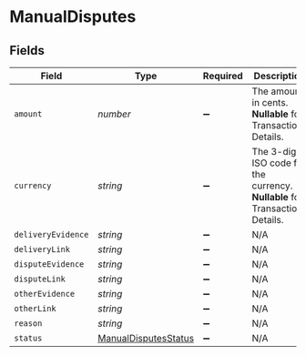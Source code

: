 # ManualDisputes


## Fields

| Field                                                                         | Type                                                                          | Required                                                                      | Description                                                                   | Example                                                                       |
| ----------------------------------------------------------------------------- | ----------------------------------------------------------------------------- | ----------------------------------------------------------------------------- | ----------------------------------------------------------------------------- | ----------------------------------------------------------------------------- |
| `amount`                                                                      | *number*                                                                      | :heavy_minus_sign:                                                            | The amount in cents. **Nullable** for Transactions Details.                   | 754                                                                           |
| `currency`                                                                    | *string*                                                                      | :heavy_minus_sign:                                                            | The 3-digit ISO code for the currency. **Nullable** for Transactions Details. | USD                                                                           |
| `deliveryEvidence`                                                            | *string*                                                                      | :heavy_minus_sign:                                                            | N/A                                                                           | Delivery Evidence                                                             |
| `deliveryLink`                                                                | *string*                                                                      | :heavy_minus_sign:                                                            | N/A                                                                           | https://mystore.com/delivery/234563245                                        |
| `disputeEvidence`                                                             | *string*                                                                      | :heavy_minus_sign:                                                            | N/A                                                                           | Dispute Evidence                                                              |
| `disputeLink`                                                                 | *string*                                                                      | :heavy_minus_sign:                                                            | N/A                                                                           | https://mystore.com/receipts/234563245                                        |
| `otherEvidence`                                                               | *string*                                                                      | :heavy_minus_sign:                                                            | N/A                                                                           | Other Evidence                                                                |
| `otherLink`                                                                   | *string*                                                                      | :heavy_minus_sign:                                                            | N/A                                                                           | https://mystore.com/other/234563245                                           |
| `reason`                                                                      | *string*                                                                      | :heavy_minus_sign:                                                            | N/A                                                                           | string                                                                        |
| `status`                                                                      | [ManualDisputesStatus](../../models/shared/manualdisputesstatus.md)           | :heavy_minus_sign:                                                            | N/A                                                                           | pending                                                                       |